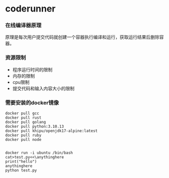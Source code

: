 # coderunner

###  在线编译器原理
原理是每次用户提交代码就创建一个容器执行编译和运行，获取运行结果后删除容器。

### 资源限制
- 程序运行时间的限制
- 内存的限制
- cpu限制
- 提交代码和输入内容大小的限制

### 需要安装的docker镜像
```shell
docker pull gcc
docker pull rust
docker pull golang
docker pull python:3.10.13
docker pull khipu/openjdk17-alpine:latest
docker pull ruby
docker pull node
```

```shell

docker run -i ubuntu /bin/bash
cat>test.py<<\anythinghere
print("hello")
anythinghere
python test.py
```
